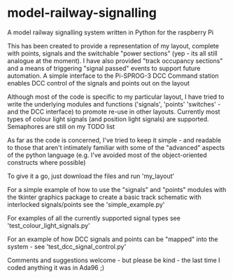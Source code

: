 # model-railway-signalling
A model railway signalling system written in Python for the raspberry Pi

This has been created to provide a representation of my layout, complete with points, signals and the switchable "power sections" 
(yep - its all still analogue at the moment). I have also provided "track occupancy sections" and a means of triggering "signal 
passed" events to support future automation.  A simple interface to the Pi-SPROG-3 DCC Command station enables DCC control of
the signals and points out on the layout

Although most of the code is specific to my particular layout, I have tried to write the underlying modules and functions 
('signals', 'points' 'switches' - and the DCC interface) to promote re-use in other layouts. Currently most types of
colour light signals (and position light signals) are supported. Semaphores are still on my TODO list

As far as the code is concerned, I've tried to keep it simple - and readable to those that aren't intimately familiar with
some of the "advanced" aspects of the python language (e.g. I've avoided most of the object-oriented constructs where possible)

To give it a go, just download the files and run 'my_layout'

For a simple example of how to use the "signals" and "points" modules with the tkinter graphics package to create a basic 
track schematic with interlocked signals/points see the 'simple_example.py'

For examples of all the currently supported signal types see 'test_colour_light_signals.py'

For an example of how DCC signals and points can be "mapped" into the system - see 'test_dcc_signal_control.py'

Comments and suggestions welcome - but please be kind - the last time I coded anything it was in Ada96 ;)
